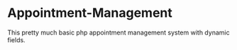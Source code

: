 # Appointment-Management
This pretty much basic php appointment management system with dynamic fields.
